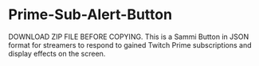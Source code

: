 # Prime-Sub-Alert-Button
DOWNLOAD ZIP FILE BEFORE COPYING. This is a Sammi Button in JSON format for streamers to respond to gained Twitch Prime subscriptions and display effects on the screen.
